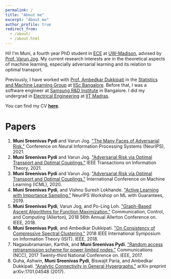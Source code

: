 ```yaml
---
permalink: /
title: "About me"
excerpt: "About me"
author_profile: true
redirect_from: 
  - /about/
  - /about.html
---
```


Hi! I'm Muni, a fourth year PhD student in [ECE](https://www.engr.wisc.edu/department/electrical-computer-engineering/) at [UW-Madison](https://www.wisc.edu/), advised by [Prof. Varun Jog](https://varunjog.github.io/). My current research interests are in the theoretical aspects of machine learning, especially adversarial learning and its relation to optimal transport.

Previously, I have worked with [Prof. Ambedkar Dukkipati](https://drona.csa.iisc.ac.in/~ambedkar/) in the [Statistics and Machine Learning Group](http://sml.csa.iisc.ernet.in/SML/) at [IISc Bangalore](https://www.iisc.ac.in/). Before that, I was a software engineer at [Samsung R&D Institute](https://research.samsung.com/sri-b) in Bangalore. I did my undergrad in [Electrical Engineering](http://www.ee.iitm.ac.in/) at [IIT Madras](https://www.iitm.ac.in/).

You can find my CV [**here**](/cv.pdf).

Papers
======
1. **Muni Sreenivas Pydi** and Varun Jog. ["The Many Faces of Adversarial Risk."](https://munisreenivas.github.io/) Conference on Neural Information Processing Systems (NeurIPS), 2021.
1. **Muni Sreenivas Pydi** and Varun Jog. ["Adversarial Risk via Optimal Transport and Optimal Couplings."](https://ieeexplore.ieee.org/document/9496634) IEEE Transactions on Information Theory, 2021.
1. **Muni Sreenivas Pydi** and Varun Jog. ["Adversarial Risk via Optimal Transport and Optimal Couplings."](http://proceedings.mlr.press/v119/pydi20a/pydi20a.pdf) International Conference on Machine Learning (ICML), 2020.
1. **Muni Sreenivas Pydi**, and Vishnu Suresh Lokhande. ["Active Learning with Importance Sampling."](https://arxiv.org/abs/1910.04371) NeurIPS Workshop on ML with Guarantees,  2019.
1. **Muni Sreenivas Pydi**, Varun Jog, and Po-Ling Loh. ["Graph-Based Ascent Algorithms for Function Maximization."](https://arxiv.org/abs/1802.04475) Communication, Control, and Computing (Allerton), 2018 56th Annual Allerton Conference on. IEEE, 2018.
1. **Muni Sreenivas Pydi**, and Ambedkar Dukkipati. ["On Consistency of Compressive Spectral Clustering."](https://ieeexplore.ieee.org/abstract/document/8437911) 2018 IEEE International Symposium on Information Theory (ISIT). IEEE, 2018.
1. Nagasubramanian, Karthik, and **Muni Sreenivas Pydi**. ["Random access retransmission scheme for power limited nodes."](https://ieeexplore.ieee.org/abstract/document/8077105) Communications (NCC), 2017 Twenty-third National Conference on. IEEE, 2017.
1. Guha, Ashwin, **Muni Sreenivas Pydi**, Biswajit Paria, and Ambedkar Dukkipati. ["Analytic Connectivity in General Hypergraphs."](https://arxiv.org/abs/1701.04548) arXiv preprint arXiv:1701.04548 (2017).

